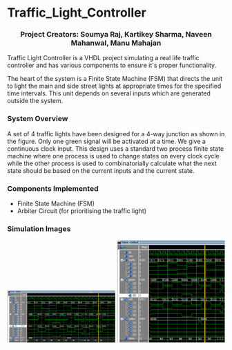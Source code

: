 # Traffic_Light_Controller

<h3 align="center"> Project Creators: Soumya Raj, Kartikey Sharma, Naveen Mahanwal, Manu Mahajan </h3>

Traffic Light Controller is a VHDL project simulating a real life traffic controller and has various components to ensure it's proper functionality.

The heart of the system is a Finite State Machine (FSM) that
directs the unit to light the main and side street lights at
appropriate times for the specified time intervals. This unit
depends on several inputs which are generated outside the
system.

### System Overview
A set of 4 traffic lights have been designed for a 4-way
junction as shown in the figure. Only one green signal will be
activated at a time. We give a continuous clock input. This
design uses a standard two process finite state machine
where one process is used to change states on every clock
cycle while the other process is used to combinatorially
calculate what the next state should be based on the current
inputs and the current state.

### Components Implemented
- Finite State Machine (FSM)
- Arbiter Circuit (for prioritising the traffic light)

### Simulation Images

<p float="left">
  <img src="https://github.com/KartikeySharma/Traffic_Light_Controller/blob/master/imgs/SIMULATION_1.png" width="250" />
  <img src="https://github.com/KartikeySharma/Traffic_Light_Controller/blob/master/imgs/SIMULATION_2.png" width="250" /> 
</p>
